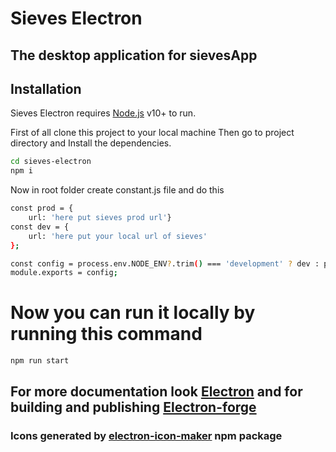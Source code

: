 # Sieves Electron
## The desktop application for sievesApp

## Installation

Sieves Electron requires [Node.js](https://nodejs.org/) v10+ to run.

First of all clone this project to your local machine
Then go to project directory and Install the dependencies.

```sh
cd sieves-electron
npm i
```

Now in root folder create constant.js file and do this

```sh
const prod = {
    url: 'here put sieves prod url'}
const dev = {
    url: 'here put your local url of sieves'
};

const config = process.env.NODE_ENV?.trim() === 'development' ? dev : prod;
module.exports = config;
```
# Now you can run it locally by running this command
```sh
npm run start
```

## For more documentation look [Electron](https://electronjs.org) and for building and publishing [Electron-forge](https://www.electronforge.io/)

### Icons generated by [electron-icon-maker](https://www.npmjs.com/package/electron-icon-maker) npm package
